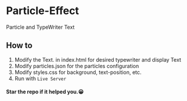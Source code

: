 # Particle-Effect
Particle and TypeWriter Text

## How to
  1. Modify the Text. in index.html for desired typewriter and display Text
  2. Modify particles.json for the particles configuration
  3. Modify styles.css for background, text-position, etc.
  4. Run with `Live Server`
  
#### Star the repo if it helped you.😀
